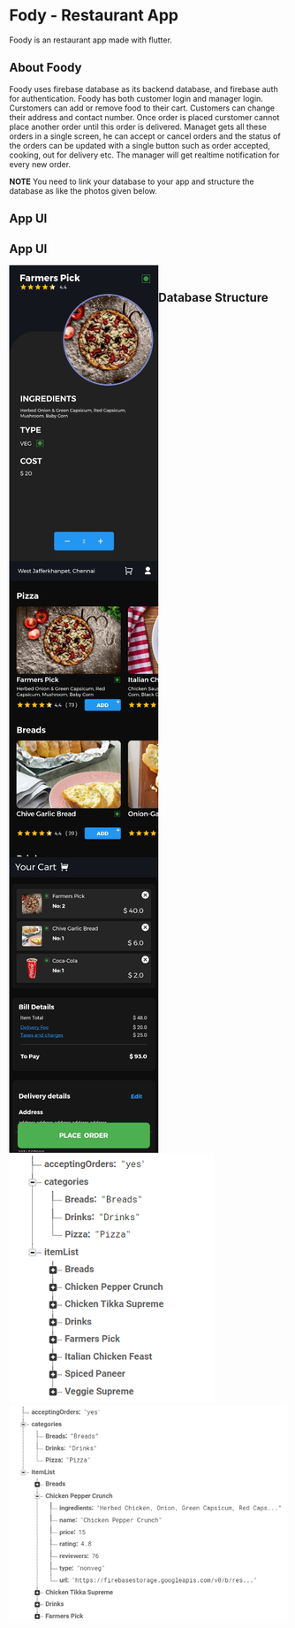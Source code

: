 # Fody - Restaurant App

Foody is an restaurant app made with flutter.

## About Foody

Foody uses firebase database as its backend database, and firebase auth for authentication. Foody has both customer login and manager login. Curstomers can add or remove food to their cart. Customers can change their address and contact number. Once order is placed curstomer cannot place another order until this order is delivered. Managet gets all these orders in a single screen, he can accept or cancel orders and the status of the orders can be updated with a single button such as order accepted, cooking, out for delivery etc. The manager will get realtime notification for every new order.


**NOTE**
You need to link your database to your app and structure the database as like the photos given below.


## App UI

## App UI

<p float="justified">
  <img src="https://github.com/Premmmm/Foody-Restaurant-App/blob/master/assets/screenshots/currentitem.jpg" align="left" height="535" width="270" />
  <img src="https://github.com/Premmmm/Foody-Restaurant-App/blob/master/assets/screenshots/menuscreen.jpg" align="left" height="535" width="270" />
  <img src="https://github.com/Premmmm/Foody-Restaurant-App/blob/master/assets/screenshots/ordersscreen.jpg" align="left" height="535" width="270" />
  <br />
</p>

## Database Structure
  <img src="https://github.com/Premmmm/Foody-Restaurant-App/blob/master/assets/database%20structure/foody%20database%201.png"/>
  <img src="https://github.com/Premmmm/Foody-Restaurant-App/blob/master/assets/database%20structure/foody%20database%202.png"/>

